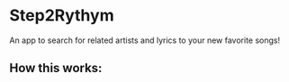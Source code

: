 # Step2Rythym
An app to search for related artists and lyrics to your new favorite songs!

## How this works:

